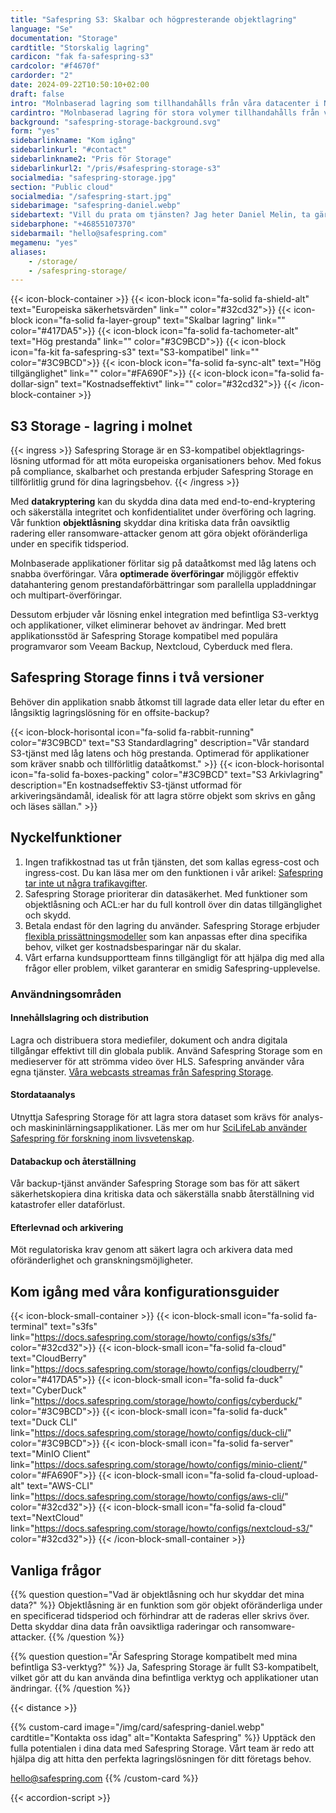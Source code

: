 ```yaml
---
title: "Safespring S3: Skalbar och högpresterande objektlagring"
language: "Se"
documentation: "Storage"
cardtitle: "Storskalig lagring"
cardicon: "fak fa-safespring-s3"
cardcolor: "#f4670f"
cardorder: "2"
date: 2024-09-22T10:50:10+02:00
draft: false
intro: "Molnbaserad lagring som tillhandahålls från våra datacenter i Norden och bygger på den marknadsledande lagringsteknologin Ceph."
cardintro: "Molnbaserad lagring för stora volymer tillhandahålls från våra egna datacenter"
background: "safespring-storage-background.svg"
form: "yes"
sidebarlinkname: "Kom igång"
sidebarlinkurl: "#contact"
sidebarlinkname2: "Pris för Storage"
sidebarlinkurl2: "/pris/#safespring-storage-s3"
socialmedia: "safespring-storage.jpg"
section: "Public cloud"
socialmedia: "/safespring-start.jpg"
sidebarimage: "safespring-daniel.webp"
sidebartext: "Vill du prata om tjänsten? Jag heter Daniel Melin, ta gärna kontakt med mig om du har några frågor."
sidebarphone: "+46855107370"
sidebarmail: "hello@safespring.com"
megamenu: "yes"
aliases:
    - /storage/
    - /safespring-storage/
---
```



{{< icon-block-container >}}
    {{< icon-block icon="fa-solid fa-shield-alt" text="Europeiska säkerhets­värden" link="" color="#32cd32">}}
    {{< icon-block icon="fa-solid fa-layer-group" text="Skalbar lagring" link="" color="#417DA5">}}
    {{< icon-block icon="fa-solid fa-tachometer-alt" text="Hög prestanda" link="" color="#3C9BCD">}}
    {{< icon-block icon="fa-kit fa-safespring-s3" text="S3-kompatibel" link="" color="#3C9BCD">}}
    {{< icon-block icon="fa-solid fa-sync-alt" text="Hög tillgänglighet" link="" color="#FA690F">}}
    {{< icon-block icon="fa-solid fa-dollar-sign" text="Kostnads­effektivt" link="" color="#32cd32">}}
{{< /icon-block-container >}}

## S3 Storage - lagring i molnet

{{< ingress >}}
Safespring Storage är en S3-kompatibel objektlagrings&shy;lösning utformad för att möta europeiska organisationers behov. Med fokus på compliance, skalbarhet och prestanda erbjuder Safespring Storage en tillförlitlig grund för dina lagringsbehov.
{{< /ingress >}}

Med **datakryptering** kan du skydda dina data med end-to-end-kryptering och säkerställa integritet och konfidentialitet under överföring och lagring. Vår funktion **objektlåsning** skyddar dina kritiska data från oavsiktlig radering eller ransomware-attacker genom att göra objekt oföränderliga under en specifik tidsperiod.

Molnbaserade applikationer förlitar sig på dataåtkomst med låg latens och snabba överföringar. Våra **optimerade överföringar** möjliggör effektiv datahantering genom prestandaförbättringar som parallella uppladdningar och multipart-överföringar.

Dessutom erbjuder vår lösning enkel integration med befintliga S3-verktyg och applikationer, vilket eliminerar behovet av ändringar. Med brett applikationsstöd är Safespring Storage kompatibel med populära programvaror som Veeam Backup, Nextcloud, Cyberduck med flera.

## Safespring Storage finns i två versioner
Behöver din applikation snabb åtkomst till lagrade data eller letar du efter en långsiktig lagringslösning för en offsite-backup?

{{< icon-block-horisontal icon="fa-solid fa-rabbit-running" color="#3C9BCD" text="S3 Standardlagring" description="Vår standard S3-tjänst med låg latens och hög prestanda. Optimerad för applikationer som kräver snabb och tillförlitlig dataåtkomst." >}}
{{< icon-block-horisontal icon="fa-solid fa-boxes-packing" color="#3C9BCD" text="S3 Arkivlagring" description="En kostnadseffektiv S3-tjänst utformad för arkiveringsändamål, idealisk för att lagra större objekt som skrivs en gång och läses sällan." >}}

## Nyckelfunktioner

1. Ingen trafikkostnad tas ut från tjänsten, det som kallas egress-cost och ingress-cost. Du kan läsa mer om den funktionen i vår arikel: [Safespring tar inte ut några trafikavgifter](/blogg/2023/2023-03-egress-cost/).
1. Safespring Storage prioriterar din datasäkerhet. Med funktioner som objektlåsning och ACL:er har du full kontroll över din datas tillgänglighet och skydd.
1. Betala endast för den lagring du använder. Safespring Storage erbjuder [flexibla prissättningsmodeller](/pris/#safespring-storage-s3) som kan anpassas efter dina specifika behov, vilket ger kostnadsbesparingar när du skalar.
1. Vårt erfarna kundsupportteam finns tillgängligt för att hjälpa dig med alla frågor eller problem, vilket garanterar en smidig Safespring-upplevelse.

### Användningsområden

#### Innehållslagring och distribution

Lagra och distribuera stora mediefiler, dokument och andra digitala tillgångar effektivt till din globala publik. Använd Safespring Storage som en medieserver för att strömma video över HLS. Safespring använder våra egna tjänster. [Våra webcasts streamas från Safespring Storage](/webinar/).

#### Stordataanalys

Utnyttja Safespring Storage för att lagra stora dataset som krävs för analys- och maskininlärningsapplikationer. Läs mer om hur [SciLifeLab använder Safespring för forskning inom livsvetenskap](/tjanster/case/scilifelab/).

#### Databackup och återställning

Vår backup-tjänst använder Safespring Storage som bas för att säkert säkerhetskopiera dina kritiska data och säkerställa snabb återställning vid katastrofer eller dataförlust.

#### Efterlevnad och arkivering

Möt regulatoriska krav genom att säkert lagra och arkivera data med oföränderlighet och granskningsmöjligheter.

## Kom igång med våra konfigurationsguider

{{< icon-block-small-container >}}
    {{< icon-block-small icon="fa-solid fa-terminal" text="s3fs" link="https://docs.safespring.com/storage/howto/configs/s3fs/" color="#32cd32">}}
    {{< icon-block-small icon="fa-solid fa-cloud" text="CloudBerry" link="https://docs.safespring.com/storage/howto/configs/cloudberry/" color="#417DA5">}}
    {{< icon-block-small icon="fa-solid fa-duck" text="CyberDuck" link="https://docs.safespring.com/storage/howto/configs/cyberduck/" color="#3C9BCD">}}
    {{< icon-block-small icon="fa-solid fa-duck" text="Duck CLI" link="https://docs.safespring.com/storage/howto/configs/duck-cli/" color="#3C9BCD">}}
    {{< icon-block-small icon="fa-solid fa-server" text="MinIO Client" link="https://docs.safespring.com/storage/howto/configs/minio-client/" color="#FA690F">}}
    {{< icon-block-small icon="fa-solid fa-cloud-upload-alt" text="AWS-CLI" link="https://docs.safespring.com/storage/howto/configs/aws-cli/" color="#32cd32">}}
    {{< icon-block-small icon="fa-solid fa-cloud" text="NextCloud" link="https://docs.safespring.com/storage/howto/configs/nextcloud-s3/" color="#32cd32">}}
{{< /icon-block-small-container >}}

## Vanliga frågor

{{% question question="Vad är objektlåsning och hur skyddar det mina data?" %}}
Objektlåsning är en funktion som gör objekt oföränderliga under en specificerad tidsperiod och förhindrar att de raderas eller skrivs över. Detta skyddar dina data från oavsiktliga raderingar och ransomware-attacker.
{{% /question %}}

{{% question question="Är Safespring Storage kompatibelt med mina befintliga S3-verktyg?" %}}
Ja, Safespring Storage är fullt S3-kompatibelt, vilket gör att du kan använda dina befintliga verktyg och applikationer utan ändringar.
{{% /question %}}

{{< distance >}}

{{% custom-card image="/img/card/safespring-daniel.webp" cardtitle="Kontakta oss idag" alt="Kontakta Safespring" %}}
Upptäck den fulla potentialen i dina data med Safespring Storage. Vårt team är redo att hjälpa dig att hitta den perfekta lagringslösningen för ditt företags behov.

[hello@safespring.com](mailto:hello@safespring.com)
{{% /custom-card %}}

{{< accordion-script >}}